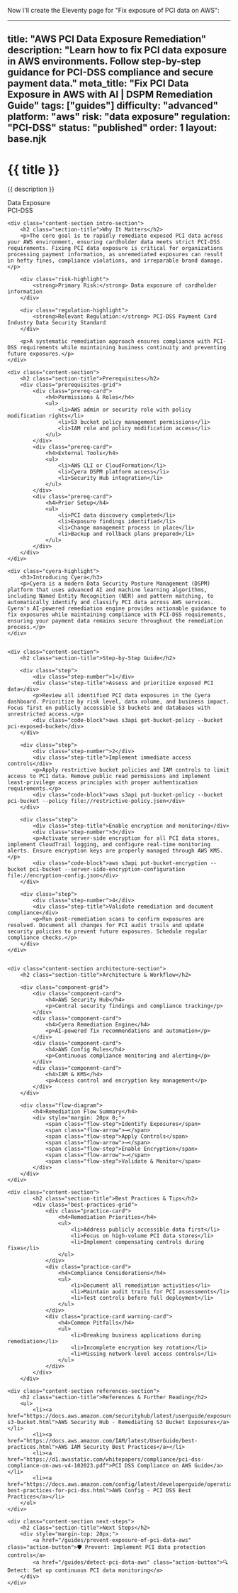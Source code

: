 Now I'll create the Eleventy page for "Fix exposure of PCI data on AWS":

---
title: "AWS PCI Data Exposure Remediation"
description: "Learn how to fix PCI data exposure in AWS environments. Follow step-by-step guidance for PCI-DSS compliance and secure payment data."
meta_title: "Fix PCI Data Exposure in AWS with AI | DSPM Remediation Guide"
tags: ["guides"]
difficulty: "advanced"
platform: "aws"
risk: "data exposure"
regulation: "PCI-DSS"
status: "published"
order: 1
layout: base.njk
---

<div class="container">
    <div class="header">
        <h1>{{ title }}</h1>
        <p>{{ description }}</p>
        <div class="badge">Data Exposure</div>
        <div class="badge regulation">PCI-DSS</div>
    </div>

    <div class="content-section intro-section">
        <h2 class="section-title">Why It Matters</h2>
        <p>The core goal is to rapidly remediate exposed PCI data across your AWS environment, ensuring cardholder data meets strict PCI-DSS requirements. Fixing PCI data exposure is critical for organizations processing payment information, as unremediated exposures can result in hefty fines, compliance violations, and irreparable brand damage.</p>
        
        <div class="risk-highlight">
            <strong>Primary Risk:</strong> Data exposure of cardholder information
        </div>
        
        <div class="regulation-highlight">
            <strong>Relevant Regulation:</strong> PCI-DSS Payment Card Industry Data Security Standard
        </div>
        
        <p>A systematic remediation approach ensures compliance with PCI-DSS requirements while maintaining business continuity and preventing future exposures.</p>
    </div>

    <div class="content-section">
        <h2 class="section-title">Prerequisites</h2>
        <div class="prerequisites-grid">
            <div class="prereq-card">
                <h4>Permissions & Roles</h4>
                <ul>
                    <li>AWS admin or security role with policy modification rights</li>
                    <li>S3 bucket policy management permissions</li>
                    <li>IAM role and policy modification access</li>
                </ul>
            </div>
            <div class="prereq-card">
                <h4>External Tools</h4>
                <ul>
                    <li>AWS CLI or CloudFormation</li>
                    <li>Cyera DSPM platform access</li>
                    <li>Security Hub integration</li>
                </ul>
            </div>
            <div class="prereq-card">
                <h4>Prior Setup</h4>
                <ul>
                    <li>PCI data discovery completed</li>
                    <li>Exposure findings identified</li>
                    <li>Change management process in place</li>
                    <li>Backup and rollback plans prepared</li>
                </ul>
            </div>
        </div>
    </div>
	
    <div class="cyera-highlight">
        <h3>Introducing Cyera</h3>
        <p>Cyera is a modern Data Security Posture Management (DSPM) platform that uses advanced AI and machine learning algorithms, including Named Entity Recognition (NER) and pattern matching, to automatically identify and classify PCI data across AWS services. Cyera's AI-powered remediation engine provides actionable guidance to fix exposures while maintaining compliance with PCI-DSS requirements, ensuring your payment data remains secure throughout the remediation process.</p>
    </div>
	

    <div class="content-section">
        <h2 class="section-title">Step-by-Step Guide</h2>
        
        <div class="step">
            <div class="step-number">1</div>
            <div class="step-title">Assess and prioritize exposed PCI data</div>
            <p>Review all identified PCI data exposures in the Cyera dashboard. Prioritize by risk level, data volume, and business impact. Focus first on publicly accessible S3 buckets and databases with unrestricted access.</p>
            <div class="code-block">aws s3api get-bucket-policy --bucket pci-exposed-bucket</div>
        </div>

        <div class="step">
            <div class="step-number">2</div>
            <div class="step-title">Implement immediate access controls</div>
            <p>Apply restrictive bucket policies and IAM controls to limit access to PCI data. Remove public read permissions and implement least-privilege access principles with proper authentication requirements.</p>
            <div class="code-block">aws s3api put-bucket-policy --bucket pci-bucket --policy file://restrictive-policy.json</div>
        </div>

        <div class="step">
            <div class="step-title">Enable encryption and monitoring</div>
            <div class="step-number">3</div>
            <p>Activate server-side encryption for all PCI data stores, implement CloudTrail logging, and configure real-time monitoring alerts. Ensure encryption keys are properly managed through AWS KMS.</p>
            <div class="code-block">aws s3api put-bucket-encryption --bucket pci-bucket --server-side-encryption-configuration file://encryption-config.json</div>
        </div>

        <div class="step">
            <div class="step-number">4</div>
            <div class="step-title">Validate remediation and document compliance</div>
            <p>Run post-remediation scans to confirm exposures are resolved. Document all changes for PCI audit trails and update security policies to prevent future exposures. Schedule regular compliance checks.</p>
        </div>
    </div>


    <div class="content-section architecture-section">
        <h2 class="section-title">Architecture & Workflow</h2>
        
        <div class="component-grid">
            <div class="component-card">
                <h4>AWS Security Hub</h4>
                <p>Central security findings and compliance tracking</p>
            </div>
            <div class="component-card">
                <h4>Cyera Remediation Engine</h4>
                <p>AI-powered fix recommendations and automation</p>
            </div>
            <div class="component-card">
                <h4>AWS Config Rules</h4>
                <p>Continuous compliance monitoring and alerting</p>
            </div>
            <div class="component-card">
                <h4>IAM & KMS</h4>
                <p>Access control and encryption key management</p>
            </div>
        </div>

        <div class="flow-diagram">
            <h4>Remediation Flow Summary</h4>
            <div style="margin: 20px 0;">
                <span class="flow-step">Identify Exposures</span>
                <span class="flow-arrow">→</span>
                <span class="flow-step">Apply Controls</span>
                <span class="flow-arrow">→</span>
                <span class="flow-step">Enable Encryption</span>
                <span class="flow-arrow">→</span>
                <span class="flow-step">Validate & Monitor</span>
            </div>
        </div>
    </div>

	<div class="content-section">
	        <h2 class="section-title">Best Practices & Tips</h2>
	        <div class="best-practices-grid">
	            <div class="practice-card">
	                <h4>Remediation Priorities</h4>
	                <ul>
	                    <li>Address publicly accessible data first</li>
	                    <li>Focus on high-volume PCI data stores</li>
	                    <li>Implement compensating controls during fixes</li>
	                </ul>
	            </div>
	            <div class="practice-card">
	                <h4>Compliance Considerations</h4>
	                <ul>
	                    <li>Document all remediation activities</li>
	                    <li>Maintain audit trails for PCI assessments</li>
	                    <li>Test controls before full deployment</li>
	                </ul>
	            </div>
	            <div class="practice-card warning-card">
	                <h4>Common Pitfalls</h4>
	                <ul>
	                    <li>Breaking business applications during remediation</li>
	                    <li>Incomplete encryption key rotation</li>
	                    <li>Missing network-level access controls</li>
	                </ul>
	            </div>
	        </div>
	    </div>

    <div class="content-section references-section">
        <h2 class="section-title">References & Further Reading</h2>
        <ul>
            <li><a href="https://docs.aws.amazon.com/securityhub/latest/userguide/exposure-s3-bucket.html">AWS Security Hub - Remediating S3 Bucket Exposures</a></li>
            <li><a href="https://docs.aws.amazon.com/IAM/latest/UserGuide/best-practices.html">AWS IAM Security Best Practices</a></li>
            <li><a href="https://d1.awsstatic.com/whitepapers/compliance/pci-dss-compliance-on-aws-v4-102023.pdf">PCI DSS Compliance on AWS Guide</a></li>
            <li><a href="https://docs.aws.amazon.com/config/latest/developerguide/operational-best-practices-for-pci-dss.html">AWS Config - PCI DSS Best Practices</a></li>
        </ul>
    </div>

    <div class="content-section next-steps">
        <h2 class="section-title">Next Steps</h2>
        <div style="margin-top: 20px;">
            <a href="/guides/prevent-exposure-of-pci-data-aws" class="action-button">🛡️ Prevent: Implement PCI data protection controls</a>
            <a href="/guides/detect-pci-data-aws" class="action-button">🔍 Detect: Set up continuous PCI data monitoring</a>
        </div>
    </div>
</div>